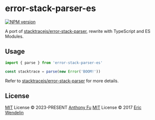 # error-stack-parser-es

[![NPM version](https://img.shields.io/npm/v/error-stack-parser-es?color=a1b858&label=)](https://www.npmjs.com/package/error-stack-parser-es)

A port of [stacktracejs/error-stack-parser](https://github.com/stacktracejs/error-stack-parser), rewrite with TypeScript and ES Modules.

## Usage

```ts
import { parse } from 'error-stack-parser-es'

const stacktrace = parse(new Error('BOOM!'))
```

Refer to [stacktracejs/error-stack-parser](https://github.com/stacktracejs/error-stack-parser) for more details.

## License

[MIT](./LICENSE) License © 2023-PRESENT [Anthony Fu](https://github.com/antfu)
[MIT](./LICENSE) License © 2017 [Eric Wendelin](https://github.com/eriwen)
